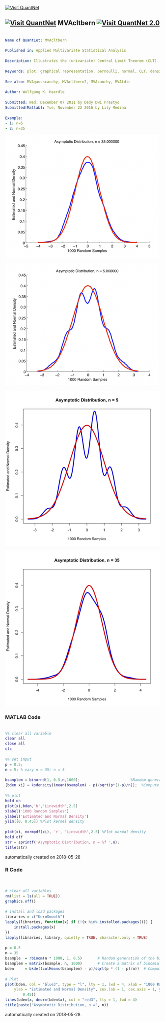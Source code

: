 [<img src="https://github.com/QuantLet/Styleguide-and-FAQ/blob/master/pictures/banner.png" width="888" alt="Visit QuantNet">](http://quantlet.de/)

## [<img src="https://github.com/QuantLet/Styleguide-and-FAQ/blob/master/pictures/qloqo.png" alt="Visit QuantNet">](http://quantlet.de/) **MVAcltbern** [<img src="https://github.com/QuantLet/Styleguide-and-FAQ/blob/master/pictures/QN2.png" width="60" alt="Visit QuantNet 2.0">](http://quantlet.de/)

```yaml

Name of QuantLet: MVAcltbern

Published in: Applied Multivariate Statistical Analysis

Description: Illustrates the (univariate) Central Limit Theorem (CLT). n*1000 sets of n-dimensional Bernoulli samples are generated and used to approximate the distribution of t = sqrt(n)*(mean(x)-mu)/sigma -> N(0,1). The estimated density (blue) of t is shown together with the standard normal (red).

Keywords: plot, graphical representation, bernoulli, normal, CLT, density, distribution, standard-normal, asymptotic

See also: MVAgausscauchy, MVAcltbern2, MVAcauchy, MVAtdis

Author: Wolfgang K. Haerdle

Submitted: Wed, December 07 2011 by Dedy Dwi Prastyo
Submitted[Matlab]: Tue, November 22 2016 by Lily Medina

Example: 
- 1: n=5
- 2: n=35

```

![Picture1](MVAcltbern1_matlab.png)

![Picture2](MVAcltbern2_matlab.png)

![Picture3](MVAcltbern_1-1.png)

![Picture4](MVAcltbern_2-1.png)

### MATLAB Code
```matlab

%% clear all variable
clear all
close all
clc

%% set input
p = 0.5;
n = 5; % vary n = 35; n = 5

bsamplem = binornd(1, 0.5,n,1000);                       %Random generation of the binomial distribution with parameters 1000*n and 0.5
[bden xi] = ksdensity((mean(bsamplem) - p)/sqrt(p*(1-p)/n));  %Compute kernel density estimate

%% plot
hold on
plot(xi,bden,'b','Linewidth',2.5)
xlabel('1000 Random Samples') 
ylabel('Estimated and Normal Density')
ylim([0, 0.45]) %Plot kernel density

plot(xi, normpdf(xi), 'r', 'Linewidth',2.5) %Plot normal density
hold off
str = sprintf('Asymptotic Distribution, n = %f ',n);
title(str)

```

automatically created on 2018-05-28

### R Code
```r


# clear all variables
rm(list = ls(all = TRUE))
graphics.off()

# install and load packages
libraries = c("KernSmooth")
lapply(libraries, function(x) if (!(x %in% installed.packages())) {
    install.packages(x)
})
lapply(libraries, library, quietly = TRUE, character.only = TRUE)

p = 0.5
n = 35
bsample  = rbinom(n * 1000, 1, 0.5)       # Random generation of the binomial distribution with parameters 1000*n and 0.5
bsamplem = matrix(bsample, n, 1000)       # Create a matrix of binomial random variables
bden     = bkde((colMeans(bsamplem) - p)/sqrt(p * (1 - p)/n))  # Compute kernel density estimate

# Plot
plot(bden, col = "blue3", type = "l", lty = 1, lwd = 4, xlab = "1000 Random Samples", 
    ylab = "Estimated and Normal Density", cex.lab = 1, cex.axis = 1, ylim = c(0, 
        0.45))
lines(bden$x, dnorm(bden$x), col = "red3", lty = 1, lwd = 4)  
title(paste("Asymptotic Distribution, n =", n)) 

```

automatically created on 2018-05-28